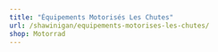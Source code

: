 ```yaml
---
title: "Équipements Motorisés Les Chutes"
url: /shawinigan/equipements-motorises-les-chutes/
shop: Motorrad
---
```

